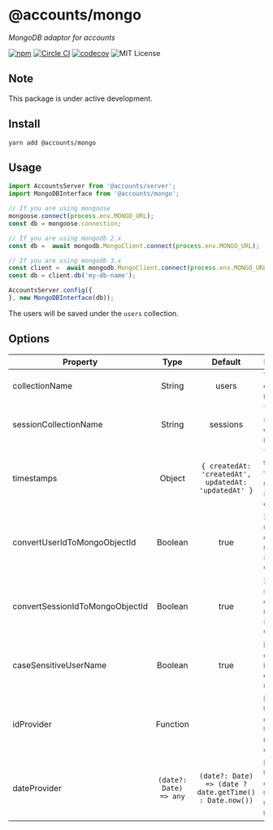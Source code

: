 # @accounts/mongo

_MongoDB adaptor for accounts_

[![npm](https://img.shields.io/npm/v/@accounts/mongo.svg?maxAge=2592000)](https://www.npmjs.com/package/@accounts/mongo)
[![Circle CI](https://circleci.com/gh/accounts-js/mongo.svg?style=shield)](https://circleci.com/gh/accounts-js/mongo)
[![codecov](https://codecov.io/gh/accounts-js/mongo/branch/master/graph/badge.svg)](https://codecov.io/gh/accounts-js/mongo)
![MIT License](https://img.shields.io/badge/license-MIT-blue.svg)

## Note

This package is under active development.

## Install

```
yarn add @accounts/mongo
```

## Usage

```javascript
import AccountsServer from '@accounts/server';
import MongoDBInterface from '@accounts/mongo';

// If you are using mongoose
mongoose.connect(process.env.MONGO_URL);
const db = mongoose.connection;

// If you are using mongodb 2.x
const db =  await mongodb.MongoClient.connect(process.env.MONGO_URL);

// If you are using mongodb 3.x
const client =  await mongodb.MongoClient.connect(process.env.MONGO_URL);
const db = client.db('my-db-name');

AccountsServer.config({
}, new MongoDBInterface(db));
```

The users will be saved under the `users` collection.

## Options

| Property                        |          Type          |                         Default                         | Description                                                  |
| ------------------------------- | :--------------------: | :-----------------------------------------------------: | ------------------------------------------------------------ |
| collectionName                  |         String         |                          users                          | The users collection name.                                   |
| sessionCollectionName           |         String         |                        sessions                         | The sessions collection name.                                |
| timestamps                      |         Object         |  `{ createdAt: 'createdAt', updatedAt: 'updatedAt' }`   | The timestamps for the users and sessions collection.        |
| convertUserIdToMongoObjectId    |        Boolean         |                          true                           | Should the user collection use _id as string or ObjectId.    |
| convertSessionIdToMongoObjectId |        Boolean         |                          true                           | Should the session collection use _id as string or ObjectId. |
| caseSensitiveUserName           |        Boolean         |                          true                           | Perform case intensitive query for user name.                |
| idProvider                      |        Function        |                                                         | Function that generate the id for new objects.               |
| dateProvider                    | `(date?: Date) => any` | `(date?: Date) => (date ? date.getTime() : Date.now())` | Function that generate the date for the timestamps.          |
